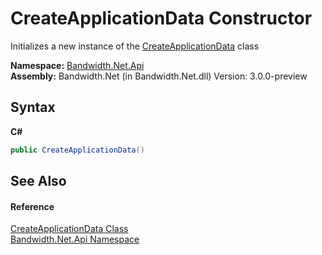 ﻿# CreateApplicationData Constructor 
 

Initializes a new instance of the <a href ="T_Bandwidth_Net_Api_CreateApplicationData.md">CreateApplicationData</a> class

**Namespace:**&nbsp;<a href ="N_Bandwidth_Net_Api.md">Bandwidth.Net.Api</a><br />**Assembly:**&nbsp;Bandwidth.Net (in Bandwidth.Net.dll) Version: 3.0.0-preview

## Syntax

**C#**<br />
``` C#
public CreateApplicationData()
```


## See Also


#### Reference
<a href ="T_Bandwidth_Net_Api_CreateApplicationData.md">CreateApplicationData Class</a><br /><a href ="N_Bandwidth_Net_Api.md">Bandwidth.Net.Api Namespace</a><br />